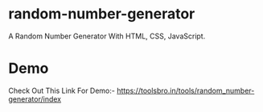# random-number-generator
A Random Number Generator With HTML, CSS, JavaScript.
# Demo
Check Out This Link For Demo:- https://toolsbro.in/tools/random_number-generator/index

